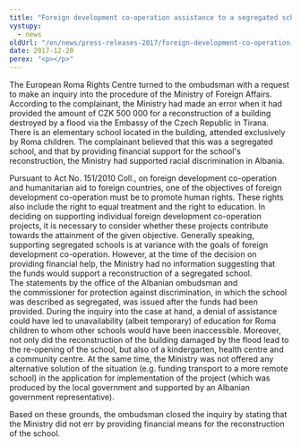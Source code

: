 ```yaml
---
title: "Foreign development co-operation assistance to a segregated school"
vystupy:
  - news
oldUrl: "/en/news/press-releases-2017/foreign-development-co-operation-assistance-to-a-segregated-school/"
date: 2017-12-20
perex: "<p></p>"
---
```


<!-- imported from the old website -->

<p>The European Roma Rights Centre turned to the ombudsman with a request to make an inquiry into the procedure of the Ministry of Foreign Affairs. According to the complainant, the Ministry had made an error when it had provided the amount of CZK 500 000 for a reconstruction of a building destroyed by a flood via the Embassy of the Czech Republic in Tirana. There is an elementary school located in the building, attended exclusively by Roma children. The complainant believed that this was a segregated school, and that by providing financial support for the school's reconstruction, the Ministry had supported racial discrimination in Albania.</p> <p>Pursuant to Act No. 151/2010 Coll., on foreign development co-operation and humanitarian aid to foreign countries, one of the objectives of foreign development co-operation must be to promote human rights. These rights also include the right to equal treatment and the right to education. In deciding on supporting individual foreign development co-operation projects, it is necessary to consider whether these projects contribute towards the attainment of the given objective. Generally speaking, supporting segregated schools is at variance with the goals of foreign development co-operation. However, at the time of the decision on providing financial help, the Ministry had no information suggesting that the funds would support a reconstruction of a segregated school. The statements by the office of the Albanian ombudsman and the commissioner for protection against discrimination, in which the school was described as segregated, was issued after the funds had been provided. During the inquiry into the case at hand, a denial of assistance could have led to unavailability (albeit temporary) of education for Roma children to whom other schools would have been inaccessible. Moreover, not only did the reconstruction of the building damaged by the flood lead to the re-opening of the school, but also of a kindergarten, health centre and a community centre. At the same time, the Ministry was not offered any alternative solution of the situation (e.g. funding transport to a more remote school) in the application for implementation of the project (which was produced by the local government and supported by an Albanian government representative).</p> Based on these grounds, the ombudsman closed the inquiry by stating that the Ministry did not err by providing financial means for the reconstruction of the school.
